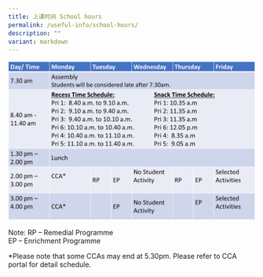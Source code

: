 ```yaml
---
title: 上课时间 School hours
permalink: /useful-info/school-hours/
description: ""
variant: markdown
---
```

![2025 School Hours](/images/Useful%20Info/2025_School_Hours.jpg)

Note: RP – Remedial Programme<br>
EP – Enrichment Programme

*Please note that some CCAs may end at 5.30pm. Please refer to CCA portal for detail schedule.